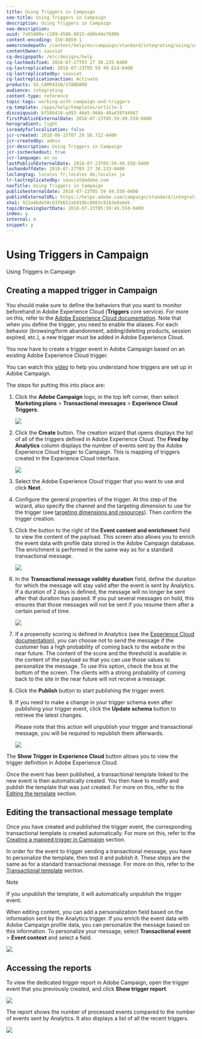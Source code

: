```yaml
---
title: Using Triggers in Campaign
seo-title: Using Triggers in Campaign
description: Using Triggers in Campaign
seo-description: 
uuid: 7a91488e-c289-4586-9815-dd6b44e7680b
content-encoding: ISO-8859-1
aemsrcnodepath: /content/help/en/campaign/standard/integrating/using/using-triggers-in-campaign
contentOwner: sauviat
cq-designpath: /etc/designs/help
cq-lastmodified: 2018-07-27T03 27 30.235-0400
cq-lastreplicated: 2018-07-23T05 59 49.614-0400
cq-lastreplicatedby: sauviat
cq-lastreplicationaction: Activate
products: SG_CAMPAIGN/STANDARD
audience: integrating
content-type: reference
topic-tags: working-with-campaign-and-triggers
cq-template: /apps/help/templates/article-3
discoiquuid: bf586410-ad93-46e5-966b-48ad39744947
firstPublishExternalDate: 2018-07-23T05:59:49.550-0400
herogradient: light
isreadyforlocalization: false
jcr-created: 2018-06-15T07 29 56.712-0400
jcr-createdby: admin
jcr-description: Using Triggers in Campaign
jcr-ischeckedout: true
jcr-language: en_us
lastPublishExternalDate: 2018-07-23T05:59:49.550-0400
lochandoffdate: 2018-07-27T03 27 30.233-0400
loclangtag: locales fr;locales de;locales ja
lr-lastreplicatedby: sauviat@adobe.com
navTitle: Using Triggers in Campaign
publishexternaldate: 2018-07-23T05 59 49.550-0400
publishExternalURL: https://helpx.adobe.com/campaign/standard/integrating/using/using-triggers-in-campaign.html
sha1: 922a4bde50c63f6652ab918bc6663c9163e0a9eb
topicBrowsingSortDate: 2018-07-23T05:59:49.550-0400
index: y
internal: n
snippet: y
---
```


# Using Triggers in Campaign

Using Triggers in Campaign

## Creating a mapped trigger in Campaign

You should make sure to define the behaviors that you want to monitor beforehand in Adobe Experience Cloud (**Triggers** core service). For more on this, refer to the [Adobe Experience Cloud documentation](https://marketing.adobe.com/resources/help/en_US/mcloud/triggers.html). Note that when you define the trigger, you need to enable the aliases. For each behavior (browsing/form abandonment, adding/deleting products, session expired, etc.), a new trigger must be added in Adobe Experience Cloud.

You now have to create a trigger event in Adobe Campaign based on an existing Adobe Experience Cloud trigger.

You can watch this [video](https://helpx.adobe.com/marketing-cloud/how-to/email-marketing.html#step-two) to help you understand how triggers are set up in Adobe Campaign.

The steps for putting this into place are:

1. Click the **Adobe Campaign** logo, in the top left corner, then select **Marketing plans** > **Transactional messages** > **Experience Cloud Triggers**. 

   ![](assets/remarketing_1.png)

1. Click the **Create** button. The creation wizard that opens displays the list of all of the triggers defined in Adobe Experience Cloud. The **Fired by Analytics** column displays the number of events sent by the Adobe Experience Cloud trigger to Campaign. This is mapping of triggers created in the Experience Cloud interface.

   ![](assets/remarketing_2.png)

1. Select the Adobe Experience Cloud trigger that you want to use and click **Next**.
1. Configure the general properties of the trigger. At this step of the wizard, also specify the channel and the targeting dimension to use for the trigger (see [targeting dimensions and resources](../../automating/using/query.md#targeting-dimensions-and-resources)). Then confirm the trigger creation.
1. Click the button to the right of the **Event content and enrichment** field to view the content of the payload. This screen also allows you to enrich the event data with profile data stored in the Adobe Campaign database. The enrichment is performed in the same way as for a standard transactional message. 

   ![](assets/remarketing_3.png)

1. In the **Transactional message validity duration** field, define the duration for which the message will stay valid after the event is sent by Analytics. If a duration of 2 days is defined, the message will no longer be sent after that duration has passed. If you put several messages on hold, this ensures that those messages will not be sent if you resume them after a certain period of time.

   ![](assets/remarketing_4.png)

1. If a propensity scoring is defined in Analytics (see the [Experience Cloud documentation](https://marketing.adobe.com/resources/help/en_US/insight/client/c_visitor_propensity.html)), you can choose not to send the message if the customer has a high probability of coming back to the website in the near future. The content of the score and the threshold is available in the content of the payload so that you can use those values to personalize the message. To use this option, check the box at the bottom of the screen. The clients with a strong probability of coming back to the site in the near future will not receive a message.
1. Click the **Publish** button to start publishing the trigger event.
1. If you need to make a change in your trigger schema even after publishing your trigger event, click the **Update schema** button to retrieve the latest changes.

   Please note that this action will unpublish your trigger and transactional message, you will be required to republish them afterwards.

   ![](assets/remarketing_11.png)

The **Show Trigger in Experience Cloud** button allows you to view the trigger definition in Adobe Experience Cloud.

Once the event has been published, a transactional template linked to the new event is then automatically created. You then have to modify and publish the template that was just created. For more on this, refer to the [Editing the template](../../start/using/about-templates.md) section.

## Editing the transactional message template

Once you have created and published the trigger event, the corresponding transactional template is created automatically. For more on this, refer to the [Creating a mapped trigger in Campaign](../../integrating/using/using-triggers-in-campaign.md#creating-a-mapped-trigger-in-campaign) section.

In order for the event to trigger sending a transactional message, you have to personalize the template, then test it and publish it. These steps are the same as for a standard transactional message. For more on this, refer to the [Transactional template](../../channels/using/event-transactional-messages.md#personalizing-a-transactional-message) section.

>[!NOTE]
>
>If you unpublish the template, it will automatically unpublish the trigger event.

When editing content, you can add a personalization field based on the information sent by the Analytics trigger. If you enrich the event data with Adobe Campaign profile data, you can personalize the message based on this information. To personalize your message, select **Transactional event** > **Event context** and select a field.

![](assets/remarketing_8.png)

## Accessing the reports

To view the dedicated trigger report in Adobe Campaign, open the trigger event that you previously created, and click **Show trigger report**. 

![](assets/remarketing_9.png)

The report shows the number of processed events compared to the number of events sent by Analytics. It also displays a list of all the recent triggers. 

![](assets/remarketing_10.png)

